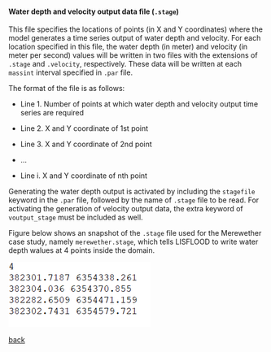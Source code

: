 #### Water depth and velocity output data file (`.stage`)

This file specifies the locations of points (in X and Y coordinates) where the model generates a time series output of water depth and velocity. 
For each location specified in this file, the water depth (in meter) and velocity (in meter per second) values will be written in two files with the extensions of `.stage` and `.velocity`, respectively. These data will be written at each `massint` interval specified in `.par` file. 

The format of the file is as follows:

- Line 1. Number of points at which water depth and velocity output time series are required 

- Line 2. X and Y coordinate of 1st point

- Line 3. X and Y coordinate of 2nd point

- ...

- Line i. X and Y coordinate of nth point


Generating the water depth output is activated by including the `stagefile` keyword in the `.par` file, followed by the name of `.stage` file to be read. For activating the generation of velocity output data, the extra keyword of `voutput_stage` must be included as well. 

Figure below shows an snapshot of the `.stage` file used for the Merewether case study, namely `merewether.stage`, which tells LISFLOOD to write water depth walues at 4 points inside the domain.

![image](/Figures/mer10.png)

[back](/Merewether1.md)
